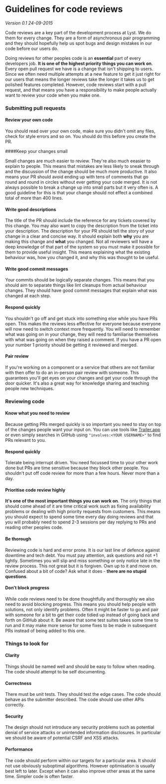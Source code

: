 Guidelines for code reviews
===========================

_Version 0.1 24-09-2015_


Code reviews are a key part of the development process at Lyst. We do them for every change. They are a form of asynchronous pair programming and they should hopefully help us spot bugs and design mistakes in our code before our users do.

Doing reviews for other peoples code is an **essential** part of every developers job. **It is one of the highest priority things you can work on**. Every open pull request we have is a change that isn't shipping to users. Since we often need multiple attempts at a new feature to get it just right for our users that means the longer reviews take the longer it takes us to get polished features completed.
However, code reviews start with a pull request, and that means you have a responsibility to make people actually want to review your code when you make one.

### Submitting pull requests

#### Review your own code

You should read over your own code, make sure you didn't omit any files, check for style errors and so on. You should do this before you create the PR.

####Keep your changes small

Small changes are much easier to review.  They're also much eeasier to explain to people. This means that mistakes are less likely to sneak through and the discussion of the change should be much more productive. It also means your PR should avoid ending up with tens of comments that go round and round in circles without ever getting your code merged. It is not always possible to break a change up into small parts but it very often is. A good guideline for this is that your change should not effect a combined total of more than 400 lines.

#### Write good descriptions

The title of the PR should include the reference for any tickets covered by this change. You may also want to copy the description from the ticket into your description. The description for your PR should tell the story of your change in a clear and concise way. It should explain both **why** you are making this change and **what** you changed. Not all reviewers will have a deep knowledge of that part of the system so you must make it possible for them to provide useful insight. This means explaining what the existing behaviour was, how you changed it, and why this was thought to be useful.

#### Write good commit messages

Your commits should be logically separate changes. This means that you should aim to separate things like lint cleanups from actual behaviour changes. They should have good commit messages that explain what was changed at each step.

#### Respond quickly

You shouldn't go off and get stuck into something else while you have PRs open. This makes the reviews less effective for everyone because everyone will now need to switch context more frequently. You will need to remember what was going on in your change, they will need to familiarise themselves with what was going on when they raised a comment. If you have a PR open your number 1 priority should be getting it reviewed and merged.

#### Pair review

If you're working on a component or a service that others are not familiar with then offer to do an in-person pair review with someone. This guarantees you'll get eyes on your changes and get your code through the door quicker. It's also a great way for knowledge sharing and teaching people new techniques.

### Reviewing code

#### Know what you need to review

Because getting PRs merged quickly is so important you need to stay on top of the changes people want your input on. You can use tools like [Trailer.app](https://ptsochantaris.github.io/trailer/) or even simply searches in GitHub using `"involves:<YOUR USERNAME>"` to find PRs relevant to you.

#### Respond quickly

Tolerate being interrupt driven. You need focussed time to your other work done but PRs are time sensitive because they block other people. You shouldn't put off code review for more than a few hours. Never more than a day.

#### Prioritise code review highly

**It's one of the most important things you can work on**. The only things that should come ahead of it are time critical work such as fixing availability problems or dealing with high priority requests from customers. This means you should expect to spend some time every day doing reviews and that you will probably need to spend 2-3 sessions per day replying to PRs and reading other peoples code.

#### Be thorough

Reviewing code is hard and error prone. It is our last line of defence against downtime and tech debt. You must pay attention, ask questions and not +1 lightly. Sometimes you will slip and miss something or only notice late in the review process. This not great but it is forgiven. Own up to it and move on. Confused about a bit of code? Ask what it does - **there are no stupid questions**.

#### Don't block progress

While code reviews need to be done thoughtfully and thoroughly we also need to avoid blocking progress. This means you should help people with solutions, not only identify problems. Often it might be faster to go and pair with someone for a bit to get their code tidied up instead of going back and forth on GitHub about it. Be aware that some test suites takes some time to run and it may make more sense for some fixes to be made in subsequent PRs instead of being added to this one.

### Things to look for

#### Clarity

Things should be named well and should be easy to follow when reading. The code should attempt to be self documenting.

#### Correctness

There must be unit tests. They should test the edge cases. The code should behave as the submitter described. The code should use other APIs correctly.

#### Security

The design should not introduce any security problems such as potential denial of service attacks or unintended information disclosures. In particular we should be aware of potential CSRF and XSS attacks.

#### Performance

The code should perform within our targets for a particular area. It should not use obviously suboptimal algorithms. However optimisation is usually best left to later. Except when it can also improve other areas at the same time. Simpler code is often faster.
